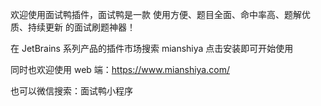 欢迎使用面试鸭插件，面试鸭是一款 使用方便、题目全面、命中率高、题解优质、持续更新 的面试刷题神器！

在 JetBrains 系列产品的插件市场搜索 mianshiya 点击安装即可开始使用

同时也欢迎使用 web 端：https://www.mianshiya.com/

也可以微信搜索：面试鸭小程序